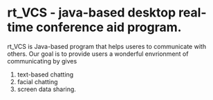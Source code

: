 # rt_VCS - java-based desktop real-time conference aid program.

rt_VCS is Java-based program that helps useres to communicate with others.
Our goal is to provide users a wonderful envrionment of communicating by gives

1. text-based chatting
2. facial chatting
3. screen data sharing.

